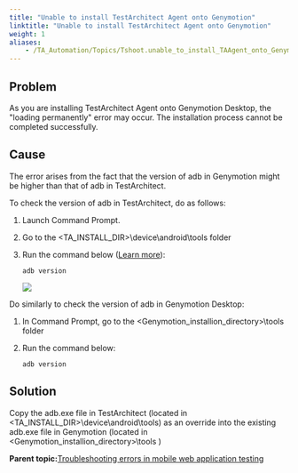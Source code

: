 ```yaml
--- 
title: "Unable to install TestArchitect Agent onto Genymotion"
linktitle: "Unable to install TestArchitect Agent onto Genymotion"
weight: 1
aliases: 
    - /TA_Automation/Topics/Tshoot.unable_to_install_TAAgent_onto_Genymotion.html
---
```


## Problem

As you are installing TestArchitect Agent onto Genymotion Desktop, the "loading permanently" error may occur. The installation process cannot be completed successfully.

## Cause

The error arises from the fact that the version of adb in Genymotion might be higher than that of adb in TestArchitect.

To check the version of adb in TestArchitect, do as follows:

1.  Launch Command Prompt.
2.  Go to the <TA\_INSTALL\_DIR\>\\device\\android\\tools folder
3.  Run the command below \([Learn more](https://developer.android.com/studio/command-line/adb)\):

    ```
    adb version
    ```

    ![](/images//Images/check_TA_adb_version.png)


Do similarly to check the version of adb in Genymotion Desktop:

1.  In Command Prompt, go to the <Genymotion\_installion\_directory\>\\tools folder
2.  Run the command below:

    ```
    adb version
    ```


## Solution

Copy the adb.exe file in TestArchitect \(located in <TA\_INSTALL\_DIR\>\\device\\android\\tools\) as an override into the existing adb.exe file in Genymotion \(located in <Genymotion\_installion\_directory\>\\tools \)

**Parent topic:**[Troubleshooting errors in mobile web application testing](/TA_Automation/Topics/testing_mobile_web_apps_troubleshooting.html)

